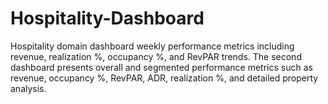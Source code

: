 # Hospitality-Dashboard
Hospitality domain dashboard weekly performance metrics including revenue, realization %, occupancy %, and RevPAR trends. The second dashboard presents overall and segmented performance metrics such as revenue, occupancy %, RevPAR, ADR, realization %, and detailed property analysis.
